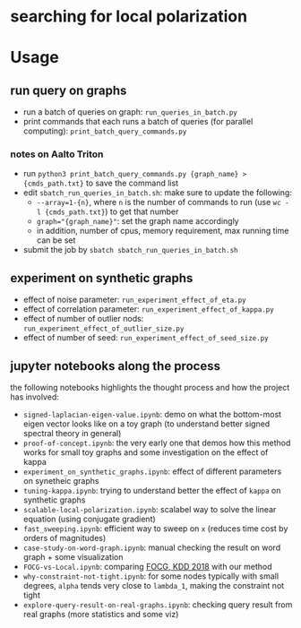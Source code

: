 # searching for local polarization


# Usage

## run query on graphs

- run a batch of queries on graph: `run_queries_in_batch.py`
- print commands that each runs a batch of queries (for parallel computing): `print_batch_query_commands.py`

### notes on Aalto Triton

- run `python3 print_batch_query_commands.py {graph_name} > {cmds_path.txt}` to save the command list
- edit `sbatch_run_queries_in_batch.sh`: make sure to update the following:
  - `--array=1-{n}`, where `n` is the number of commands to run (use `wc -l {cmds_path.txt}`) to get that number
  - `graph="{graph_name}"`: set the graph name accordingly
  - in addition, number of cpus, memory requirement, max running time can be set
- submit the job by `sbatch sbatch_run_queries_in_batch.sh`

## experiment on synthetic graphs

- effect of noise parameter: `run_experiment_effect_of_eta.py`
- effect of correlation parameter: `run_experiment_effect_of_kappa.py`
- effect of number of outlier nods: `run_experiment_effect_of_outlier_size.py`
- effect of number of seed: `run_experiment_effect_of_seed_size.py`

## jupyter notebooks along the process

the following notebooks highlights the thought process and how the project has involved:

- `signed-laplacian-eigen-value.ipynb`: demo on what the bottom-most eigen vector looks like on a toy graph (to understand better signed spectral theory in general)
- `proof-of-concept.ipynb`: the very early one that demos how this method works for small toy graphs and some investigation on the effect of kappa
- `experiment_on_synthetic_graphs.ipynb`: effect of different parameters on synetheic graphs
- `tuning-kappa.ipynb`: trying to understand better the effect of `kappa` on synthetic graphs
- `scalable-local-polarization.ipynb`: scalabel way to solve the linear equation (using conjugate gradient)
- `fast_sweeping.ipynb`: efficient way to sweep on `x` (reduces time cost by orders of magnitudes)
- `case-study-on-word-graph.ipynb`: manual checking the result on word graph + some visualization
- `FOCG-vs-Local.ipynb`: comparing [FOCG, KDD 2018](https://dl.acm.org/citation.cfm?id=2939672.2939855) with our method
- `why-constraint-not-tight.ipynb`: for some nodes typically with small degrees, `alpha` tends very close to `lambda_1`, making the constraint not tight
- `explore-query-result-on-real-graphs.ipynb`: checking query result from real graphs (more  statistics and some viz)
